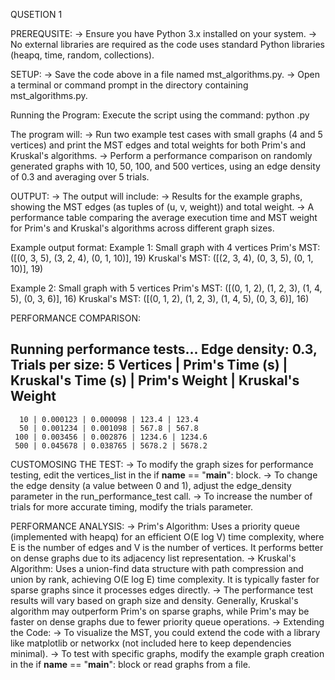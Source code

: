 QUSETION 1

PREREQUSITE:
-> Ensure you have Python 3.x installed on your system.
-> No external libraries are required as the code uses standard Python libraries (heapq, time, random, collections).

SETUP:
-> Save the code above in a file named mst_algorithms.py.
-> Open a terminal or command prompt in the directory containing mst_algorithms.py.

Running the Program:
Execute the script using the command:
python .py

The program will:
-> Run two example test cases with small graphs (4 and 5 vertices) and print the MST edges and total weights for both Prim's and Kruskal's algorithms.
-> Perform a performance comparison on randomly generated graphs with 10, 50, 100, and 500 vertices, using an edge density of 0.3 and averaging over 5 trials.

OUTPUT:
-> The output will include:
-> Results for the example graphs, showing the MST edges (as tuples of (u, v, weight)) and total weight.
-> A performance table comparing the average execution time and MST weight for Prim's and Kruskal's algorithms across different graph sizes. 

Example output format:
Example 1: Small graph with 4 vertices
Prim's MST: ([(0, 3, 5), (3, 2, 4), (0, 1, 10)], 19)
Kruskal's MST: ([(2, 3, 4), (0, 3, 5), (0, 1, 10)], 19)

Example 2: Small graph with 5 vertices
Prim's MST: ([(0, 1, 2), (1, 2, 3), (1, 4, 5), (0, 3, 6)], 16)
Kruskal's MST: ([(0, 1, 2), (1, 2, 3), (1, 4, 5), (0, 3, 6)], 16)

PERFORMANCE COMPARISON:

Running performance tests...
Edge density: 0.3, Trials per size: 5
Vertices | Prim's Time (s) | Kruskal's Time (s) | Prim's Weight | Kruskal's Weight
----------------------------------------------------------------------
      10 | 0.000123 | 0.000098 | 123.4 | 123.4
      50 | 0.001234 | 0.001098 | 567.8 | 567.8
     100 | 0.003456 | 0.002876 | 1234.6 | 1234.6
     500 | 0.045678 | 0.038765 | 5678.2 | 5678.2


CUSTOMOSING THE TEST:
-> To modify the graph sizes for performance testing, edit the vertices_list in the if __name__ == "__main__": block.
-> To change the edge density (a value between 0 and 1), adjust the edge_density parameter in the run_performance_test call.
-> To increase the number of trials for more accurate timing, modify the trials parameter.


PERFORMANCE ANALYSIS:
-> Prim's Algorithm: Uses a priority queue (implemented with heapq) for an efficient O(E log V) time complexity, where E is the number of edges and V is the number of vertices. It performs better on dense graphs due to its adjacency list representation.
-> Kruskal's Algorithm: Uses a union-find data structure with path compression and union by rank, achieving O(E log E) time complexity. It is typically faster for sparse graphs since it processes edges directly.
-> The performance test results will vary based on graph size and density. Generally, Kruskal's algorithm may outperform Prim's on sparse graphs, while Prim's may be faster on dense graphs due to fewer priority queue operations.
-> Extending the Code:
-> To visualize the MST, you could extend the code with a library like matplotlib or networkx (not included here to keep dependencies minimal).
-> To test with specific graphs, modify the example graph creation in the if __name__ == "__main__": block or read graphs from a file.
     
